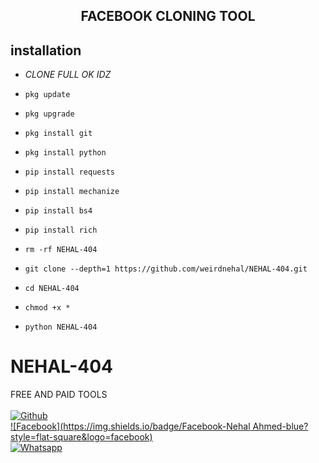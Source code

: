

<h2 align="center">  FACEBOOK CLONING TOOL </h2>


## <b>installation</b>

- _CLONE FULL OK IDZ_


- `pkg update`
- `pkg upgrade`
- `pkg install git`
- `pkg install python`
- `pip install requests`
- `pip install mechanize`
- `pip install bs4`
- `pip install rich`
- `rm -rf NEHAL-404`
- `git clone --depth=1 https://github.com/weirdnehal/NEHAL-404.git`
- `cd NEHAL-404`
- `chmod +x *`
- `python NEHAL-404`



# NEHAL-404
FREE AND PAID TOOLS
<b></b> </br> <br>[![Github](https://img.shields.io/badge/Github-weirdnehal-dimgray?style=flat-square&logo=github)](https://github.com/weirdnehal)<br> [![Facebook](https://img.shields.io/badge/Facebook-Nehal Ahmed-blue?style=flat-square&logo=facebook)](https://www.facebook.com/nehal.ahmed6)<br> [![Whatsapp](https://img.shields.io/badge/Whatsapp-Clay-404-deepgreen?style=flat-square&logo=whatsapp)](https://wa.me/+8801613016943)









